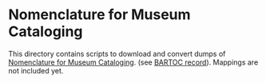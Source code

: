 # Nomenclature for Museum Cataloging

This directory contains scripts to download and convert dumps of
[Nomenclature for Museum Cataloging](https://www.nomenclature.info/).
(see [BARTOC record](http://bartoc.org/en/node/1232)). Mappings are
not included yet.
